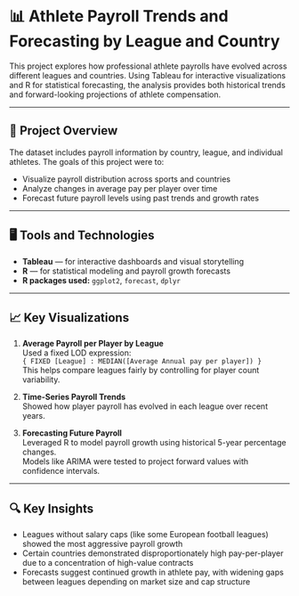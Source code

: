 # 📊 Athlete Payroll Trends and Forecasting by League and Country

This project explores how professional athlete payrolls have evolved across different leagues and countries. Using Tableau for interactive visualizations and R for statistical forecasting, the analysis provides both historical trends and forward-looking projections of athlete compensation.

---

## 🧩 Project Overview

The dataset includes payroll information by country, league, and individual athletes. The goals of this project were to:

- Visualize payroll distribution across sports and countries
- Analyze changes in average pay per player over time
- Forecast future payroll levels using past trends and growth rates

---

## 🖥️ Tools and Technologies

- **Tableau** — for interactive dashboards and visual storytelling  
- **R** — for statistical modeling and payroll growth forecasts  
- **R packages used:** `ggplot2`, `forecast`, `dplyr`

---

## 📈 Key Visualizations

1. **Average Payroll per Player by League**  
   Used a fixed LOD expression:  
   `{ FIXED [League] : MEDIAN([Average Annual pay per player]) }`  
   This helps compare leagues fairly by controlling for player count variability.

2. **Time-Series Payroll Trends**  
   Showed how player payroll has evolved in each league over recent years.

3. **Forecasting Future Payroll**  
   Leveraged R to model payroll growth using historical 5-year percentage changes.  
   Models like ARIMA were tested to project forward values with confidence intervals.

---

## 🔍 Key Insights

- Leagues without salary caps (like some European football leagues) showed the most aggressive payroll growth
- Certain countries demonstrated disproportionately high pay-per-player due to a concentration of high-value contracts
- Forecasts suggest continued growth in athlete pay, with widening gaps between leagues depending on market size and cap structure
